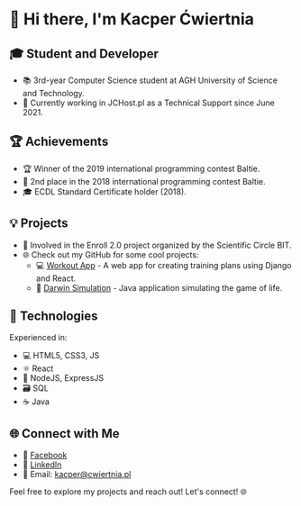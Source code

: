 # 👋 Hi there, I'm Kacper Ćwiertnia

## 🎓 Student and Developer

- 📚 3rd-year Computer Science student at AGH University of Science and Technology.
- 💼 Currently working in JCHost.pl as a Technical Support since June 2021.

## 🏆 Achievements

- 🏆 Winner of the 2019 international programming contest Baltie.
- 🥈 2nd place in the 2018 international programming contest Baltie.
- 🎓 ECDL Standard Certificate holder (2018).

## 💡 Projects

- 🚀 Involved in the Enroll 2.0 project organized by the Scientific Circle BIT.
- 🌐 Check out my GitHub for some cool projects:
  - 💻 [Workout App](https://github.com/kacpercwiertnia/workout_app) - A web app for creating training plans using Django and React.
  - 🔄 [Darwin Simulation](https://github.com/kacpercwiertnia/darwin_simulation) - Java application simulating the game of life.

## 🔧 Technologies

Experienced in:
- 💻 HTML5, CSS3, JS
- ⚛️ React
- 🚀 NodeJS, ExpressJS
- 🗃️ SQL
- ☕ Java

## 🌐 Connect with Me

- 📘 [Facebook](https://www.facebook.com/kacper.cwiertnia.7/)
- 💼 [LinkedIn](https://www.linkedin.com/in/kacper-ćwiertnia/)
- 📧 Email: kacper@cwiertnia.pl

Feel free to explore my projects and reach out! Let's connect! 🌐
